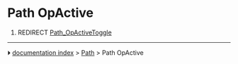 # Path OpActive
1.  REDIRECT [Path_OpActiveToggle](Path_OpActiveToggle.md)



---
⏵ [documentation index](../README.md) > [Path](Path_Workbench.md) > Path OpActive
